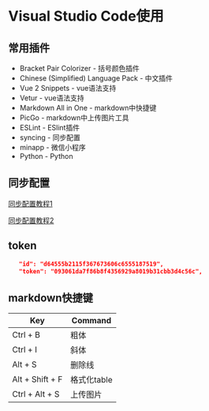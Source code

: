 # Visual Studio Code使用
## 常用插件
- Bracket Pair Colorizer - 括号颜色插件
- Chinese (Simplified) Language Pack - 中文插件
- Vue 2 Snippets - vue语法支持
- Vetur - vue语法支持
- Markdown All in One - markdown中快捷键
- PicGo - markdown中上传图片工具
- ESLint - ESlint插件
- syncing - 同步配置
- minapp - 微信小程序
- Python - Python
## 同步配置
[同步配置教程1](https://www.cnblogs.com/chengfeng6/p/10567200.html)

[同步配置教程2](https://github.com/nonoroazoro/vscode-syncing/blob/master/README.zh-CN.md)

## token
```json
   "id": "d64555b2115f367673606c6555187519",
   "token": "093061da7f86b8f4356929a8019b31cbb3d4c56c",
```
## markdown快捷键
| Key              | Command         |
| ---------------- | --------------- |
| Ctrl + B         | 粗体            |
| Ctrl + I         | 斜体            |
| Alt + S          | 删除线          ||
| Alt + Shift + F  | 格式化table     |
| Ctrl + Alt + S | 上传图片        |








